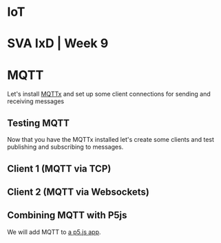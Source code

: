 # IoT

# SVA IxD | Week 9


# MQTT

Let's install [MQTTx](https://mqttx.app/) and set up some client connections for sending and receiving messages


## Testing MQTT
Now that you have the MQTTx installed let's create some clients and test publishing and subscribing to messages. 

## Client 1 (MQTT via TCP)

## Client 2 (MQTT via Websockets)


## Combining MQTT with P5js

We will add MQTT to [a p5.js app]().





